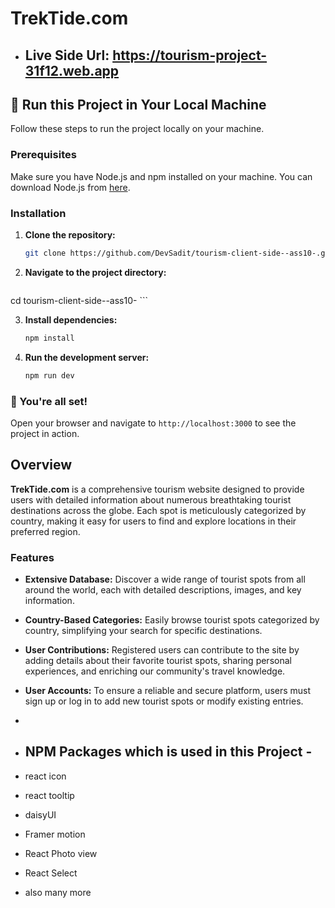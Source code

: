 
# TrekTide.com
- ## Live Side Url: https://tourism-project-31f12.web.app


## 🚀 Run this Project in Your Local Machine

Follow these steps to run the project locally on your machine.

### Prerequisites

Make sure you have Node.js and npm installed on your machine. You can download Node.js from [here](https://nodejs.org/).

### Installation

1. **Clone the repository:**

    ```bash
    git clone https://github.com/DevSadit/tourism-client-side--ass10-.git
    ```

2. **Navigate to the project directory:**

    ```bash
  cd tourism-client-side--ass10-
    ```

3. **Install dependencies:**

    ```bash
    npm install
    ```

4. **Run the development server:**

    ```bash
    npm run dev
    ```

### 🎉 You're all set!

Open your browser and navigate to `http://localhost:3000` to see the project in action.

## Overview

**TrekTide.com** is a comprehensive tourism website designed to provide users with detailed information about numerous breathtaking tourist destinations across the globe. Each spot is meticulously categorized by country, making it easy for users to find and explore locations in their preferred region.

### Features

- **Extensive Database:** Discover a wide range of tourist spots from all around the world, each with detailed descriptions, images, and key information.
- **Country-Based Categories:** Easily browse tourist spots categorized by country, simplifying your search for specific destinations.
- **User Contributions:** Registered users can contribute to the site by adding details about their favorite tourist spots, sharing personal experiences, and enriching our community's travel knowledge.
- **User Accounts:** To ensure a reliable and secure platform, users must sign up or log in to add new tourist spots or modify existing entries.

- 
-  ## NPM Packages which is used in this Project -
- react icon
- react tooltip
- daisyUI
- Framer motion
- React Photo view
- React Select
- also many more

